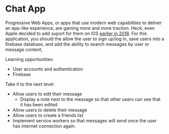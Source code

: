 # Chat App

Progressive Web Apps, or apps that use modern web capabilities to deliver an app-like experience, are gaining more and more traction. Heck, even Apple decided to add suport for them on iOS [earlier in 2018](https://medium.com/@firt/progressive-web-apps-on-ios-are-here-d00430dee3a7). For this application, you should the allow the user to sign up/log in, save users into a firebase database, and add the ability to search messages by user or message content,

Learning opportunities:
- User accounts and authentication
- Firebase

Take it to the next level:
- Allow users to edit their message
  - Display a note next to the message so that other users can see that it has been edited
- Allow users to delete their message
- Allow users to create a friends list
- Implement service workers so that messages will send once the user has internet connection again.
